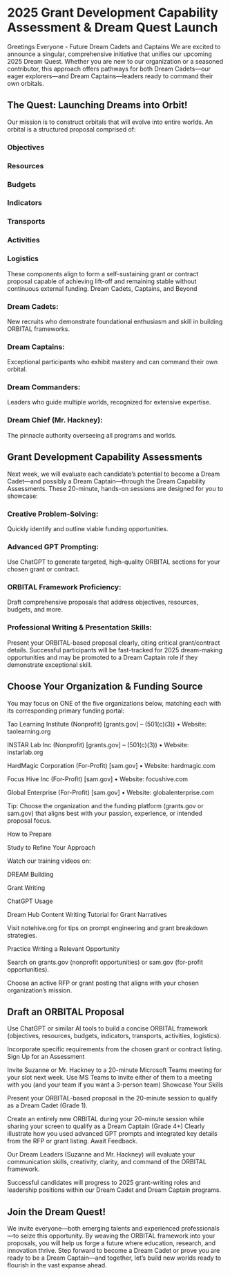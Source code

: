 # 2025 Grant Development Capability Assessment & Dream Quest Launch
Greetings Everyone - Future Dream Cadets and Captains 
We are excited to announce a singular, comprehensive initiative that unifies our upcoming 2025 Dream Quest. Whether you are new to our organization or a seasoned contributor, this approach offers pathways for both Dream Cadets—our eager explorers—and Dream Captains—leaders ready to command their own orbitals.
## The Quest: Launching Dreams into Orbit!

Our mission is to construct orbitals that will evolve into entire worlds. An orbital is a structured proposal comprised of:
### Objectives
### Resources
### Budgets
### Indicators
### Transports
### Activities
### Logistics
These components align to form a self-sustaining grant or contract proposal capable of achieving lift-off and remaining stable without continuous external funding.
Dream Cadets, Captains, and Beyond
### Dream Cadets:
 New recruits who demonstrate foundational enthusiasm and skill in building ORBITAL frameworks.
### Dream Captains:
Exceptional participants who exhibit mastery and can command their own orbital.
### Dream Commanders: 
Leaders who guide multiple worlds, recognized for extensive expertise.
### Dream Chief (Mr. Hackney): 
The pinnacle authority overseeing all programs and worlds.
## Grant Development Capability Assessments
Next week, we will evaluate each candidate’s potential to become a Dream Cadet—and possibly a Dream Captain—through the Dream Capability Assessments. These 20-minute, hands-on sessions are designed for you to showcase:
### Creative Problem-Solving:
 Quickly identify and outline viable funding opportunities.
### Advanced GPT Prompting: 
Use ChatGPT to generate targeted, high-quality ORBITAL sections for your chosen grant or contract.
### ORBITAL Framework Proficiency: 
Draft comprehensive proposals that address objectives, resources, budgets, and more.
### Professional Writing & Presentation Skills:
 Present your ORBITAL-based proposal clearly, citing critical grant/contract details.
Successful participants will be fast-tracked for 2025 dream-making opportunities and may be promoted to a Dream Captain role if they demonstrate exceptional skill.
## Choose Your Organization & Funding Source
You may focus on ONE of the five organizations below, matching each with its corresponding primary funding portal:

Tao Learning Institute (Nonprofit) [grants.gov] – (501(c)(3)) • Website: taolearning.org

INSTAR Lab Inc (Nonprofit) [grants.gov] – (501(c)(3)) • Website: instarlab.org

HardMagic Corporation (For-Profit) [sam.gov] • Website: hardmagic.com

Focus Hive Inc (For-Profit) [sam.gov] • Website: focushive.com

Global Enterprise (For-Profit) [sam.gov] • Website: globalenterprise.com

Tip: Choose the organization and the funding platform (grants.gov or sam.gov) that aligns best with your passion, experience, or intended proposal focus.

How to Prepare

Study to Refine Your Approach

Watch our training videos on:

DREAM Building 

Grant Writing

ChatGPT Usage

Dream Hub Content Writing Tutorial for Grant Narratives 

Visit notehive.org for tips on prompt engineering and grant breakdown strategies.

Practice Writing a Relevant Opportunity

Search on grants.gov (nonprofit opportunities) or sam.gov (for-profit opportunities).

Choose an active RFP or grant posting that aligns with your chosen organization’s mission.

## Draft an ORBITAL Proposal
Use ChatGPT or similar AI tools to build a concise ORBITAL framework (objectives, resources, budgets, indicators, transports, activities, logistics).

Incorporate specific requirements from the chosen grant or contract listing.
Sign Up for an Assessment

Invite Suzanne or Mr. Hackney to a 20-minute Microsoft Teams meeting for your slot next week. Use MS Teams to invite either of them to a meeting with you (and your team if you want a 3-person team)
Showcase Your Skills

Present your ORBITAL-based proposal in the 20-minute session to qualify as a Dream Cadet (Grade 1).

Create an entirely new ORBITAL during your 20-minute session while sharing your screen to qualify as a Dream Captain (Grade 4+)
Clearly illustrate how you used advanced GPT prompts and integrated key details from the RFP or grant listing.
Await Feedback.

Our Dream Leaders (Suzanne and Mr. Hackney) will evaluate your communication skills, creativity, clarity, and command of the ORBITAL framework.

Successful candidates will progress to 2025 grant-writing roles and leadership positions within our Dream Cadet and Dream Captain programs.

## Join the Dream Quest!
We invite everyone—both emerging talents and experienced professionals—to seize this opportunity. By weaving the ORBITAL framework into your proposals, you will help us forge a future where education, research, and innovation thrive. Step forward to become a Dream Cadet or prove you are ready to be a Dream Captain—and together, let’s build new worlds ready to flourish in the vast expanse ahead. 
